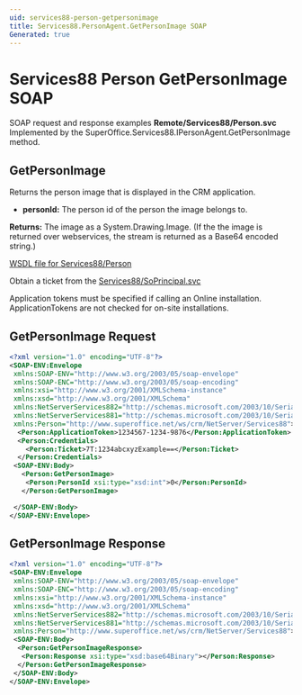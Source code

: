 ```yaml
---
uid: services88-person-getpersonimage
title: Services88.PersonAgent.GetPersonImage SOAP
Generated: true
---
```


# Services88 Person GetPersonImage SOAP

SOAP request and response examples **Remote/Services88/Person.svc**
Implemented by the <see cref="M:SuperOffice.Services88.IPersonAgent.GetPersonImage">SuperOffice.Services88.IPersonAgent.GetPersonImage</see> method.

## GetPersonImage

Returns the person image that is displayed in the CRM application.

* **personId:** The person id of the person the image belongs to.

**Returns:** The image as a System.Drawing.Image. (If the the image is returned over webservices, the stream is returned as a Base64 encoded string.)


[WSDL file for Services88/Person](../Services88-Person.md)

Obtain a ticket from the [Services88/SoPrincipal.svc](../SoPrincipal/index.md)

Application tokens must be specified if calling an Online installation. ApplicationTokens are not checked for on-site installations.

## GetPersonImage Request

```xml
<?xml version="1.0" encoding="UTF-8"?>
<SOAP-ENV:Envelope
 xmlns:SOAP-ENV="http://www.w3.org/2003/05/soap-envelope"
 xmlns:SOAP-ENC="http://www.w3.org/2003/05/soap-encoding"
 xmlns:xsi="http://www.w3.org/2001/XMLSchema-instance"
 xmlns:xsd="http://www.w3.org/2001/XMLSchema"
 xmlns:NetServerServices882="http://schemas.microsoft.com/2003/10/Serialization/Arrays"
 xmlns:NetServerServices881="http://schemas.microsoft.com/2003/10/Serialization/"
 xmlns:Person="http://www.superoffice.net/ws/crm/NetServer/Services88">
  <Person:ApplicationToken>1234567-1234-9876</Person:ApplicationToken>
  <Person:Credentials>
    <Person:Ticket>7T:1234abcxyzExample==</Person:Ticket>
  </Person:Credentials>
 <SOAP-ENV:Body>
   <Person:GetPersonImage>
    <Person:PersonId xsi:type="xsd:int">0</Person:PersonId>
   </Person:GetPersonImage>

 </SOAP-ENV:Body>
</SOAP-ENV:Envelope>

```


## GetPersonImage Response

```xml
<?xml version="1.0" encoding="UTF-8"?>
<SOAP-ENV:Envelope
 xmlns:SOAP-ENV="http://www.w3.org/2003/05/soap-envelope"
 xmlns:SOAP-ENC="http://www.w3.org/2003/05/soap-encoding"
 xmlns:xsi="http://www.w3.org/2001/XMLSchema-instance"
 xmlns:xsd="http://www.w3.org/2001/XMLSchema"
 xmlns:NetServerServices882="http://schemas.microsoft.com/2003/10/Serialization/Arrays"
 xmlns:NetServerServices881="http://schemas.microsoft.com/2003/10/Serialization/"
 xmlns:Person="http://www.superoffice.net/ws/crm/NetServer/Services88">
 <SOAP-ENV:Body>
  <Person:GetPersonImageResponse>
   <Person:Response xsi:type="xsd:base64Binary"></Person:Response>
  </Person:GetPersonImageResponse>
 </SOAP-ENV:Body>
</SOAP-ENV:Envelope>

```

